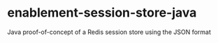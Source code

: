 # enablement-session-store-java
Java proof-of-concept of a Redis session store using the JSON format
